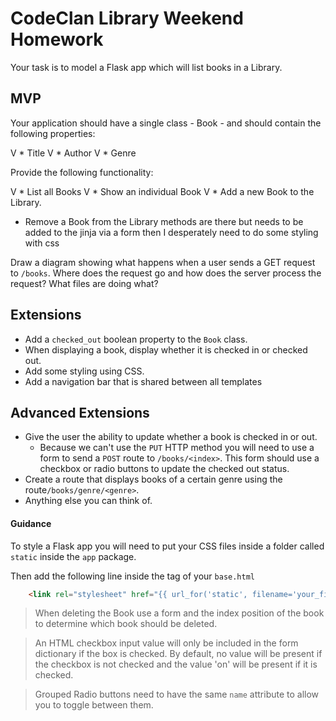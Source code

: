 # CodeClan Library Weekend Homework

Your task is to model a Flask app which will list books in a Library.

## MVP

Your application should have a single class - Book - and should contain the following properties:

V * Title
V * Author
V * Genre

Provide the following functionality:

V * List all Books
V * Show an individual Book
V * Add a new Book to the Library.
* Remove a Book from the Library 
methods are there but needs to be added to the jinja via a form
then I desperately need to do some styling with css

 
 Draw a diagram showing what happens when a user sends a GET request to `/books`. Where does the request go and how does the server process the request? What files are doing what?
 
## Extensions

* Add a `checked_out` boolean property to the `Book` class.
* When displaying a book, display whether it is checked in or checked out.
* Add some styling using CSS.
* Add a navigation bar that is shared between all templates

## Advanced Extensions

* Give the user the ability to update whether a book is checked in or out. 
    * Because we can't use the `PUT` HTTP method you will need to use a form to send a `POST` route to `/books/<index>`. This form should use a checkbox or radio buttons to update the checked out status.
* Create a route that displays books of a certain genre using the route`/books/genre/<genre>`.
* Anything else you can think of.

#### Guidance

To style a Flask app you will need to put your CSS files inside a folder called `static` inside the `app` package.

Then add the following line inside the <HEAD> tag of your `base.html`

```html
    <link rel="stylesheet" href="{{ url_for('static', filename='your_file_name.css') }}">
```

> When deleting the Book use a form and the index position of the book to determine which book should be deleted.

> An HTML checkbox input value will only be included in the form dictionary if the box is checked. By default, no value will be present if the checkbox is not checked and the value 'on' will be present if it is checked.

> Grouped Radio buttons need to have the same `name` attribute to allow you to toggle between them.
